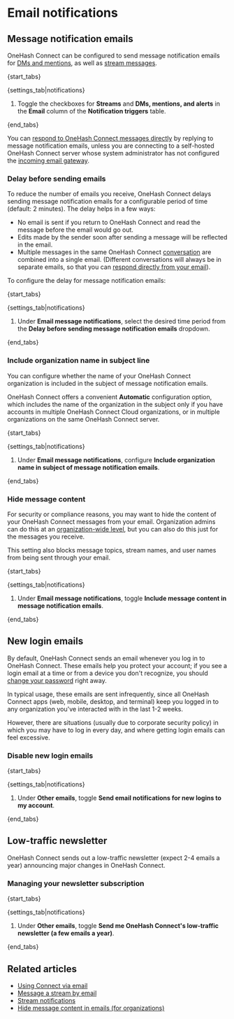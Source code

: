 # Email notifications

## Message notification emails

OneHash Connect can be configured to send message notification emails for [DMs
and mentions](/help/dm-mention-alert-notifications), as well as
[stream messages](/help/stream-notifications).

{start_tabs}

{settings_tab|notifications}

1. Toggle the checkboxes for **Streams** and **DMs, mentions, and alerts**
   in the **Email** column of the **Notification triggers** table.

{end_tabs}

You can [respond to OneHash Connect messages directly][reply-from-email] by
replying to message notification emails, unless you are connecting to
a self-hosted OneHash Connect server whose system administrator has not
configured the [incoming email gateway][incoming-email-gateway].

[incoming-email-gateway]: https://zulip.readthedocs.io/en/stable/production/email-gateway.html

### Delay before sending emails

To reduce the number of emails you receive, OneHash Connect
delays sending message notification emails for a configurable period
of time (default: 2 minutes).  The delay
helps in a few ways:

* No email is sent if you return to OneHash Connect and read the message before
  the email would go out.
* Edits made by the sender soon after sending a message will be
  reflected in the email.
* Multiple messages in the same OneHash Connect [conversation](/help/recent-conversations)
  are combined into a single email. (Different conversations will always be in
  separate emails, so that you can [respond directly from your
  email][reply-from-email]).

[reply-from-email]: /help/using-zulip-via-email

To configure the delay for message notification emails:

{start_tabs}

{settings_tab|notifications}

1. Under **Email message notifications**, select the desired time period from the
   **Delay before sending message notification emails** dropdown.

{end_tabs}


### Include organization name in subject line

You can configure whether the name of your OneHash Connect organization is included in the
subject of message notification emails.

OneHash Connect offers a convenient **Automatic** configuration option, which includes the
name of the organization in the subject only if you have accounts in multiple
OneHash Connect Cloud organizations, or in multiple organizations on the same OneHash Connect server.

{start_tabs}

{settings_tab|notifications}

1. Under **Email message notifications**, configure
   **Include organization name in subject of message notification emails**.

{end_tabs}

### Hide message content

For security or compliance reasons, you may want to hide the content of your
OneHash Connect messages from your email. Organization admins can do this at an
[organization-wide level](/help/hide-message-content-in-emails), but you can
also do this just for the messages you receive.

This setting also blocks message topics, stream names, and user names from
being sent through your email.

{start_tabs}

{settings_tab|notifications}

1. Under **Email message notifications**, toggle
   **Include message content in message notification emails**.

{end_tabs}

## New login emails

By default, OneHash Connect sends an email whenever you log in to OneHash Connect. These emails
help you protect your account; if you see a login email at a time or from a
device you don't recognize, you should
[change your password](/help/change-your-password) right away.

In typical usage, these emails are sent infrequently, since all OneHash Connect apps
(web, mobile, desktop, and terminal) keep you logged in to any organization
you've interacted with in the last 1-2 weeks.

However, there are situations (usually due to corporate security policy) in
which you may have to log in every day, and where getting login emails can
feel excessive.

### Disable new login emails

{start_tabs}

{settings_tab|notifications}

1. Under **Other emails**, toggle
   **Send email notifications for new logins to my account**.

{end_tabs}

## Low-traffic newsletter

OneHash Connect sends out a low-traffic newsletter (expect 2-4 emails a year)
announcing major changes in OneHash Connect.

### Managing your newsletter subscription

{start_tabs}

{settings_tab|notifications}

1. Under **Other emails**, toggle
   **Send me OneHash Connect's low-traffic newsletter (a few emails a year)**.

{end_tabs}

## Related articles

* [Using Connect via email](/help/using-connect-via-email)
* [Message a stream by email](/help/message-a-stream-by-email)
* [Stream notifications](/help/stream-notifications)
* [Hide message content in emails (for organizations)](/help/hide-message-content-in-emails)
